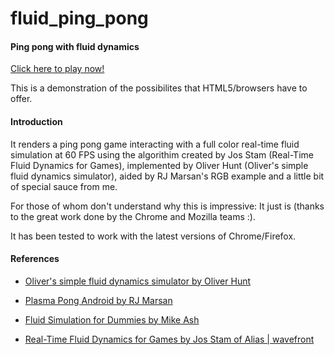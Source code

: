 fluid_ping_pong
===============

#### Ping pong with fluid dynamics ####

[Click here to play now!](http://anirudhjoshi.github.com/fluid_ping_pong/)

This is a demonstration of the possibilites that HTML5/browsers have to offer.

#### Introduction ####

It renders a ping pong game interacting with a full color real-time fluid simulation at 60 FPS using the algorithim created by Jos Stam (Real-Time Fluid Dynamics for Games), implemented by Oliver Hunt (Oliver's simple fluid dynamics simulator), aided by RJ Marsan's RGB example and a little bit of special sauce from me.

For those of whom don't understand why this is impressive: It just is (thanks to the great work done by the Chrome and Mozilla teams :).

It has been tested to work with the latest versions of Chrome/Firefox.

#### References ####

* [Oliver's simple fluid dynamics simulator by Oliver Hunt](http://nerget.com/fluidSim/)

* [Plasma Pong Android by RJ Marsan](https://github.com/rjmarsan/PlasmaPongAndroid)

* [Fluid Simulation for Dummies by Mike Ash](http://mikeash.com/pyblog/fluid-simulation-for-dummies.html)

* [Real-Time Fluid Dynamics for Games by Jos Stam of Alias | wavefront](http://www.autodeskresearch.com/pdf/GDC03.pdf)